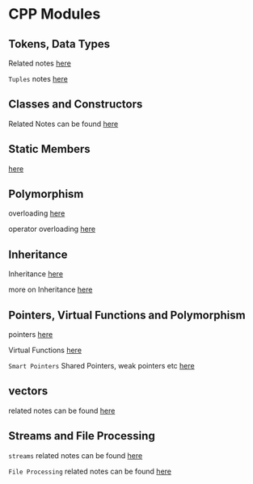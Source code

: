 # CPP Modules

## Tokens, Data Types
Related notes [here](./emb_03_tokens_data_types/data_types.md)

`Tuples` notes [here](./emb_03_tokens_data_types/tuples.md)

## Classes and Constructors
Related Notes can be found [here](./emb_05_constructor/class_constructor.md)

## Static Members
[here](./emb_08_static/static.md)

## Polymorphism
overloading [here](./emb_06_polymorphism/polymorphism.md)

operator overloading [here](./emb_07_9_poly_overloading/polymorphism_2.md)

## Inheritance
Inheritance [here](./emb_16_inheritance/inheritance.md)

more on Inheritance [here](./emb_16_inheritance/inheritance_2.md)

## Pointers, Virtual Functions and Polymorphism

pointers [here](./emb_17_pointers_vf_polymorph/pointers.md)

Virtual Functions [here](./emb_17_pointers_vf_polymorph/virtual_functions.md)

`Smart Pointers` Shared Pointers, weak pointers etc [here](./emb_17_pointers_vf_polymorph/smart_pointers.md)

## vectors
related notes can be found [here](./emb_19_vectors_arrays/readme.md)


## Streams and File Processing
`streams` related notes can be found [here](./emb_15_File_IO/IOstreams.png)

`File Processing` related notes can be found [here](./emb_15_File_IO/file_processing.md)